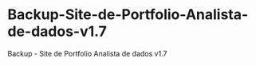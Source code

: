 # Backup-Site-de-Portfolio-Analista-de-dados-v1.7
Backup - Site de Portfolio Analista de dados v1.7
